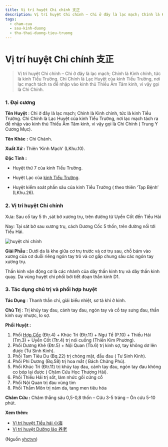 ```yaml
---
title: Vị trí huyệt Chi chính 支正
description: Vị trí huyệt Chi chính – Chi ở đây là lạc mạch; Chính là Kinh chính, tức là kinh Tiểu Trường. Chi Chính là Lạc Huyệt của kinh Tiểu Trường, nơi lạc mạch tách ra để nhập vào kinh thủ Thiếu Âm Tâm kinh, vì vậy gọi là Chi Chính.
tags:
  - cham-cuu
  - sau-kinh-duong
  - thu-thai-duong-tieu-truong
---
```


# Vị trí huyệt Chi chính 支正 

> Vị trí huyệt Chi chính – Chi ở đây là lạc mạch; Chính là Kinh chính, tức là kinh Tiểu Trường. Chi Chính là Lạc Huyệt của kinh Tiểu Trường, nơi lạc mạch tách ra để nhập vào kinh thủ Thiếu Âm Tâm kinh, vì vậy gọi là Chi Chính.

### 1. Đại cương

**Tên Huyệt** : Chi ở đây là lạc mạch; Chính là Kinh chính, tức là kinh Tiểu Trường. Chi Chính là Lạc Huyệt của kinh Tiểu Trường, nơi lạc mạch tách ra để nhập vào kinh thủ Thiếu Âm Tâm kinh, vì vậy gọi là Chi Chính ( Trung Y Cương Mục).

**Tên** **Khác** **:** Chi Chánh.

**Xuất Xứ :** Thiên ‘Kinh Mạch’ (LKhu.10).

**Đặc Tính :**

+ Huyệt thứ 7 của kinh Tiểu Trường.

+ Huyệt Lạc của [kinh Tiểu Trường](/yhctvn/kinh-thu-thai-duong-tieu-truong).

+ Huyệt kiểm soát phần sâu của kinh Tiểu Trường ( theo thiên ‘Tạp Bệnh’ (LKhu.26).

### 2. Vị trí huyệt Chi chính

Xưa: Sau cổ tay 5 th ,sát bờ xương trụ, trên đường từ Uyển Cốt đến Tiểu Hải

Nay: Tại sát bờ sau xương trụ, cách Dương Cốc 5 thốn, trên đường nối tới Tiểu Hải.

![huyệt chi chính](/imgs/yhctvn/huyet-chi-chinh-300x169.jpg)

**Giải Phẫu :** Dưới da là khe giữa cơ trụ trước và cơ trụ sau, chỗ bám vào xương của cơ duỗi riêng ngón tay trỏ và cơ gấp chung sâu các ngón tay xương trụ.

Thần kinh vận động cơ là các nhánh của dây thần kinh trụ và dây thần kinh quay. Da vùng huyệt chi phối bởi tiết đoạn thần kinh D1.

### 3. Tác dụng chủ trị và phối hợp huyệt

**Tác Dụng** : Thanh thần chí, giải biểu nhiệt, sơ tà khí ở kinh.

**Chủ Trị** : Trị khủy tay đau, cánh tay đau, ngón tay và cổ tay sưng đau, thần kinh suy nhược, lo sợ.

**Phối Huyệt :**

1. Phối [Hợp Cốc](/yhctvn/huyet-hop-coc-%e5%90%88-%e8%b0%b7) (Đtr.4) + Khúc Trì (Đtr.11) + Ngư Tế (P.10) + Thiếu Hải (Tm.3) + Uyển Cốt (Ttr.4) trị nói cuồng (Thiên Kim Phương).
2. Phối Dương Khê (Đtr.5) + Nội Quan (Tb.6) trị kinh sợ, tay không dơ lên được (Tư Sinh Kinh).
3. Phối Tam Tiêu Du (Bq.22) trị chóng mặt, đầu đau ( Tư Sinh Kinh).
4. Phối Phi Dương (Bq.58) trị hoa mắt ( Bách Chứng Phú).
5. Phối Khúc Trì (Đtr.11) trị khủy tay đau, cánh tay đau, ngón tay đau không co bóp lại được ( Châm Cứu Học Thượng Hải).
6. Phối Thiếu Hải trị sốt, làm nhức gối cứng cổ
7. Phối Nội Quan trị đau vùng tim
8. Phối Thầm Môn trị nám da, tang men tiêu hóa

**Châm Cứu :** Châm thẳng sâu 0,5-0,8 thốn – Cứu 3-5 tráng – Ôn cứu 5-10 phút.

**Xem thêm:**

* [Vị trí huyệt Tiểu hải 小海](/yhctvn/vi-tri-huyet-tieu-hai-%e5%b0%8f%e6%b5%b7)
* [Vị trí huyệt Dưỡng lão 养老](/yhctvn/vi-tri-huyet-duong-lao-%e5%85%bb%e8%80%81)

(Nguồn <a href="https://yhctvn.com/vi-tri-huyet-chi-chinh-支正/" target="_blank">yhctvn</a>)

